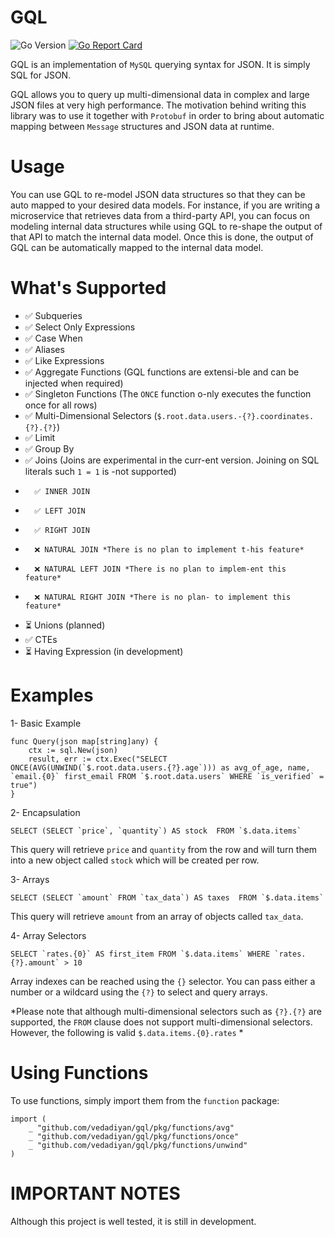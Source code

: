 
# GQL
![Go Version](https://img.shields.io/badge/Go-%3E%3D%201.19-%23007d9c)
[![Go Report Card](https://goreportcard.com/badge/github.com/vedadiyan/gql)](https://goreportcard.com/report/github.com/vedadiyan/gql)

GQL is an implementation of `MySQL` querying syntax for JSON. It is simply SQL for JSON.

  

GQL allows you to query up multi-dimensional data in complex and large JSON files at very high performance. The motivation behind writing this library was to use it together with `Protobuf` in order to bring about automatic mapping between `Message` structures and JSON data at runtime.

# Usage 
You can use GQL to re-model JSON data structures so that they can be auto mapped to your desired data models. For instance, if you are writing a microservice that retrieves data from a third-party API, you can focus on modeling internal data structures while using GQL to re-shape the output of that API to match the internal data model. Once this is done, the output of GQL can be automatically mapped to the internal data model.  

# What's Supported

-    ✅ Subqueries
-    ✅ Select Only Expressions
-    ✅ Case When
-    ✅ Aliases 
-    ✅ Like Expressions 
-    ✅ Aggregate Functions (GQL functions are extensi-ble and can be injected when required)
-    ✅ Singleton Functions (The `ONCE` function o-nly executes the function once for all rows) 
-    ✅ Multi-Dimensional Selectors (`$.root.data.users.-{?}.coordinates.{?}.{?}`)
-    ✅ Limit
-    ✅ Group By
-    ✅ Joins (Joins are experimental in the curr-ent version. Joining on SQL literals such `1 = 1` is -not supported)
-       ✅ INNER JOIN
-       ✅ LEFT JOIN
-       ✅ RIGHT JOIN
-       ❌ NATURAL JOIN *There is no plan to implement t-his feature*
-       ❌ NATURAL LEFT JOIN *There is no plan to implem-ent this feature*
-       ❌ NATURAL RIGHT JOIN *There is no plan- to implement this feature*
-    ⏳ Unions (planned)
-    ✅ CTEs 
-    ⏳ Having Expression (in development) 

# Examples

1- Basic Example

    func Query(json map[string]any) {
        ctx := sql.New(json)
        result, err := ctx.Exec("SELECT ONCE(AVG(UNWIND(`$.root.data.users.{?}.age`))) as avg_of_age, name, `email.{0}` first_email FROM `$.root.data.users` WHERE `is_verified` = true")
    }

2- Encapsulation

    SELECT (SELECT `price`, `quantity`) AS stock  FROM `$.data.items`    

This query will retrieve `price` and `quantity` from the row and will turn them into a new object called `stock` which will be created per row.

3- Arrays

    SELECT (SELECT `amount` FROM `tax_data`) AS taxes  FROM `$.data.items` 

This query will retrieve `amount` from an array of objects called `tax_data`. 

4- Array Selectors 

    SELECT `rates.{0}` AS first_item FROM `$.data.items` WHERE `rates.{?}.amount` > 10

Array indexes can be reached using the `{}` selector. You can pass either a number or a wildcard using the `{?}` to select and query arrays.

*Please note that although multi-dimensional selectors such as `{?}.{?}` are supported, the `FROM` clause does not support multi-dimensional selectors. However, the following is valid `$.data.items.{0}.rates` *

# Using Functions 
To use functions, simply import them from the `function` package:

    import (
	    _ "github.com/vedadiyan/gql/pkg/functions/avg"
	    _ "github.com/vedadiyan/gql/pkg/functions/once"
	    _ "github.com/vedadiyan/gql/pkg/functions/unwind"
    )

# IMPORTANT NOTES

Although this project is well tested, it is still in development.
